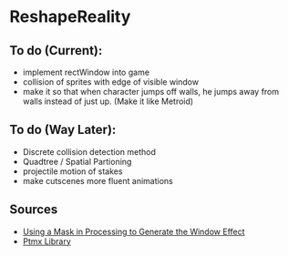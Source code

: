 # ReshapeReality

## To do (Current):
- implement rectWindow into game
- collision of sprites with edge of visible window
- make it so that when character jumps off walls, he jumps away from walls instead of just up. (Make it like Metroid)

## To do (Way Later):
- Discrete collision detection method
- Quadtree / Spatial Partioning
- projectile motion of stakes
- make cutscenes more fluent animations

## Sources
- [Using a Mask in Processing to Generate the Window Effect](https://stackoverflow.com/questions/21534545/draw-opposite-of-shape-in-papplet)
- [Ptmx Library](https://github.com/linux-man/ptmx)
